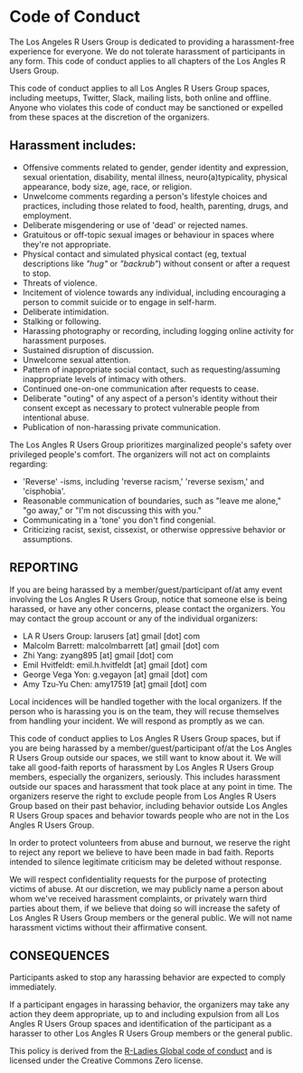 # Code of Conduct

The Los Angeles R Users Group is dedicated to providing a harassment-free experience for everyone. We do not tolerate harassment of participants in any form. This code of conduct applies to all chapters of the Los Angles R Users Group. 

This code of conduct applies to all Los Angles R Users Group spaces, including meetups, Twitter, Slack, mailing lists, both online and offline. Anyone who violates this code of conduct may be sanctioned or expelled from these spaces at the discretion of the organizers.

## Harassment includes:

* Offensive comments related to gender, gender identity and expression, sexual orientation, disability, mental illness, neuro(a)typicality, physical appearance, body size, age, race, or religion.
* Unwelcome comments regarding a person's lifestyle choices and practices, including those related to food, health, parenting, drugs, and employment.
* Deliberate misgendering or use of 'dead' or rejected names.
* Gratuitous or off-topic sexual images or behaviour in spaces where they're not appropriate.
* Physical contact and simulated physical contact (eg, textual descriptions like *"hug"* or *"backrub"*) without consent or after a request to stop.
* Threats of violence.
* Incitement of violence towards any individual, including encouraging a person to commit suicide or to engage in self-harm.
* Deliberate intimidation.
* Stalking or following.
* Harassing photography or recording, including logging online activity for harassment purposes.
* Sustained disruption of discussion.
* Unwelcome sexual attention.
* Pattern of inappropriate social contact, such as requesting/assuming inappropriate levels of intimacy with others.
* Continued one-on-one communication after requests to cease.
* Deliberate "outing" of any aspect of a person's identity without their consent except as necessary to protect vulnerable people from intentional abuse.
* Publication of non-harassing private communication.

The Los Angles R Users Group prioritizes marginalized people's safety over privileged people's comfort. The organizers will not act on complaints regarding:

* 'Reverse' -isms, including 'reverse racism,' 'reverse sexism,' and 'cisphobia'.
* Reasonable communication of boundaries, such as "leave me alone," "go away," or "I'm not discussing this with you."
* Communicating in a 'tone' you don't find congenial.
* Criticizing racist, sexist, cissexist, or otherwise oppressive behavior or assumptions.

## REPORTING

If you are being harassed by a member/guest/participant of/at amy event involving the Los Angles R Users Group, notice that someone else is being harassed, or have any other concerns, please contact the organizers. You may contact the group account or any of the individual organizers:

* LA R Users Group: larusers [at] gmail [dot] com
* Malcolm Barrett: malcolmbarrett [at] gmail [dot] com
* Zhi Yang: zyang895 [at] gmail [dot] com
* Emil Hvitfeldt: emil.h.hvitfeldt [at] gmail [dot] com
* George Vega Yon: g.vegayon [at] gmail [dot] com
* Amy Tzu-Yu Chen: amy17519 [at] gmail [dot] com

Local incidences will be handled together with the local organizers. If the person who is harassing you is on the team, they will recuse themselves from handling your incident. We will respond as promptly as we can.

This code of conduct applies to Los Angles R Users Group spaces, but if you are being harassed by a member/guest/participant of/at the Los Angles R Users Group outside our spaces, we still want to know about it. We will take all good-faith reports of harassment by Los Angles R Users Group members, especially the organizers, seriously. This includes harassment outside our spaces and harassment that took place at any point in time. The organizers reserve the right to exclude people from Los Angles R Users Group based on their past behavior, including behavior outside Los Angles R Users Group spaces and behavior towards people who are not in the Los Angles R Users Group.

In order to protect volunteers from abuse and burnout, we reserve the right to reject any report we believe to have been made in bad faith. Reports intended to silence legitimate criticism may be deleted without response.

We will respect confidentiality requests for the purpose of protecting victims of abuse. At our discretion, we may publicly name a person about whom we've received harassment complaints, or privately warn third parties about them, if we believe that doing so will increase the safety of Los Angles R Users Group members or the general public. We will not name harassment victims without their affirmative consent.

## CONSEQUENCES

Participants asked to stop any harassing behavior are expected to comply immediately.

If a participant engages in harassing behavior, the organizers may take any action they deem appropriate, up to and including expulsion from all Los Angles R Users Group spaces and identification of the participant as a harasser to other Los Angles R Users Group members or the general public.

This policy is derived from the [R-Ladies Global code of conduct](https://rladies.org/code-of-conduct/) and is licensed under the Creative Commons Zero license.
